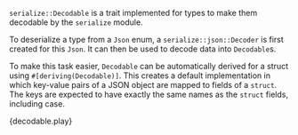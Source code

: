 `serialize::Decodable` is a trait implemented for types to make them decodable
by the `serialize` module.

To deserialize a type from a `Json` enum, a `serialize::json::Decoder` is first
created for this `Json`. It can then be used to decode data into `Decodable`s.

To make this task easier, `Decodable` can be automatically derived for a struct
using `#[deriving(Decodable)]`. This creates a default implementation
in which key-value pairs of a JSON object are mapped to
fields of a `struct`. The keys are expected to have exactly the same
names as the `struct` fields, including case.

{decodable.play}
